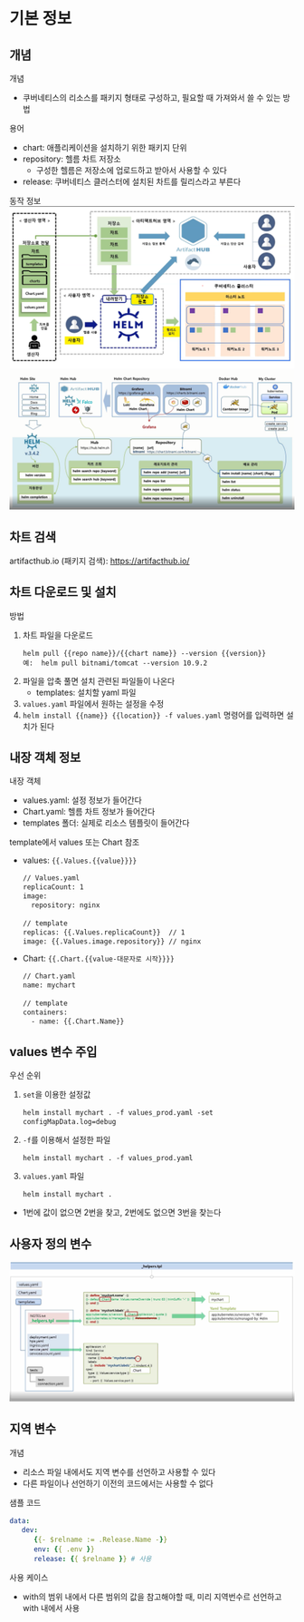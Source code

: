 # 기본 정보
## 개념
개념
- 쿠버네티스의 리소스를 패키지 형태로 구성하고, 필요할 때 가져와서 쓸 수 있는 방법

용어
- chart: 애플리케이션을 설치하기 위한 패키지 단위
- repository: 헬름 차트 저장소
   - 구성한 헬름은 저장소에 업로드하고 받아서 사용할 수 있다
- release: 쿠버네티스 클러스터에 설치된 차트를 릴리스라고 부른다

동작 정보
![helm](/kubernetes/images/helm_%EB%8F%99%EC%9E%91.png)
![helm2](/kubernetes/images/helm-%ED%99%98%EA%B2%BD.png)

## 차트 검색
artifacthub.io (패키지 검색): https://artifacthub.io/

## 차트 다운로드 및 설치
방법
1. 차트 파일을 다운로드
   ```
   helm pull {{repo name}}/{{chart name}} --version {{version}}
   예:  helm pull bitnami/tomcat --version 10.9.2
   ```
2. 파일을 압축 풀면 설치 관련된 파일들이 나온다
   - templates: 설치할 yaml 파일
3. `values.yaml` 파일에서 원하는 설정을 수정
4. `helm install {{name}} {{location}} -f values.yaml` 명령어를 입력하면 설치가 된다

## 내장 객체 정보
내장 객체
- values.yaml: 설정 정보가 들어간다
- Chart.yaml: 헬름 차트 정보가 들어간다
- templates 폴더: 실제로 리소스 템플릿이 들어간다

template에서 values 또는 Chart 참조
- values: `{{.Values.{{value}}}}` 
   ```
   // Values.yaml
   replicaCount: 1
   image: 
     repository: nginx

   // template
   replicas: {{.Values.replicaCount}}  // 1
   image: {{.Values.image.repository}} // nginx
   ```
- Chart: `{{.Chart.{{value-대문자로 시작}}}}`
   ```
   // Chart.yaml
   name: mychart

   // template
   containers: 
     - name: {{.Chart.Name}}
   ```

## values 변수 주입
우선 순위
1. `set`을 이용한 설정값
   ```
   helm install mychart . -f values_prod.yaml -set configMapData.log=debug
   ```
2. `-f`를 이용해서 설정한 파일
   ```
   helm install mychart . -f values_prod.yaml
   ```
3. `values.yaml` 파일
   ```
   helm install mychart .
   ```
- 1번에 값이 없으면 2번을 찾고, 2번에도 없으면 3번을 찾는다


## 사용자 정의 변수
![사용자-정의-변수](/kubernetes/images/%EC%82%AC%EC%9A%A9%EC%9E%90_%EC%A0%95%EC%9D%98%EB%B3%80%EC%88%98.png)

## 지역 변수
개념
- 리소스 파일 내에서도 지역 변수를 선언하고 사용할 수 있다
- 다른 파일이나 선언하기 이전의 코드에서는 사용할 수 없다

샘플 코드
```yaml
data:
   dev:
      {{- $relname := .Release.Name -}}
      env: {{ .env }}
      release: {{ $relname }} # 사용
```

사용 케이스
- with의 범위 내에서 다른 범위의 값을 참고해야할 때, 미리 지역번수르 선언하고 with 내에서 사용